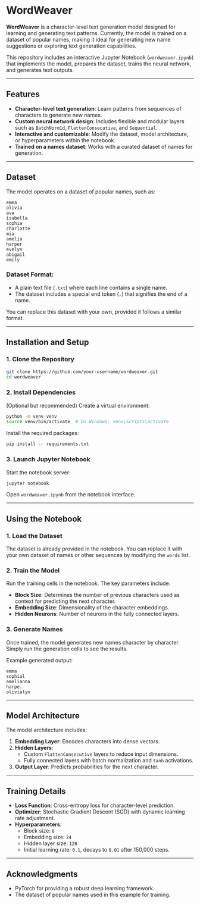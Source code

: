 # WordWeaver

**WordWeaver** is a character-level text generation model designed for learning and generating text patterns. Currently, the model is trained on a dataset of popular names, making it ideal for generating new name suggestions or exploring text generation capabilities.

This repository includes an interactive Jupyter Notebook (`wordweaver.ipynb`) that implements the model, prepares the dataset, trains the neural network, and generates text outputs.

---

## Features

- **Character-level text generation**: Learn patterns from sequences of characters to generate new names.
- **Custom neural network design**: Includes flexible and modular layers such as `BatchNorm1d`, `FlattenConsecutive`, and `Sequential`.
- **Interactive and customizable**: Modify the dataset, model architecture, or hyperparameters within the notebook.
- **Trained on a names dataset**: Works with a curated dataset of names for generation.

---

## Dataset

The model operates on a dataset of popular names, such as:

```plaintext
emma
olivia
ava
isabella
sophia
charlotte
mia
amelia
harper
evelyn
abigail
emily
```

### Dataset Format:
- A plain text file (`.txt`) where each line contains a single name.
- The dataset includes a special end token (`.`) that signifies the end of a name.

You can replace this dataset with your own, provided it follows a similar format.

---

## Installation and Setup

### 1. Clone the Repository
```bash
git clone https://github.com/your-username/wordweaver.git
cd wordweaver
```

### 2. Install Dependencies
(Optional but recommended) Create a virtual environment:
```bash
python -m venv venv
source venv/bin/activate  # On Windows: venv\Scripts\activate
```

Install the required packages:
```bash
pip install -r requirements.txt
```

### 3. Launch Jupyter Notebook
Start the notebook server:
```bash
jupyter notebook
```

Open `wordweaver.ipynb` from the notebook interface.

---

## Using the Notebook

### 1. Load the Dataset
The dataset is already provided in the notebook. You can replace it with your own dataset of names or other sequences by modifying the `words` list.

### 2. Train the Model
Run the training cells in the notebook. The key parameters include:
- **Block Size**: Determines the number of previous characters used as context for predicting the next character.
- **Embedding Size**: Dimensionality of the character embeddings.
- **Hidden Neurons**: Number of neurons in the fully connected layers.

### 3. Generate Names
Once trained, the model generates new names character by character. Simply run the generation cells to see the results.

Example generated output:
```plaintext
emma
sophial
amelianna
harpe.
olivialyn
```

---

## Model Architecture

The model architecture includes:
1. **Embedding Layer**: Encodes characters into dense vectors.
2. **Hidden Layers**:
   - Custom `FlattenConsecutive` layers to reduce input dimensions.
   - Fully connected layers with batch normalization and `tanh` activations.
3. **Output Layer**: Predicts probabilities for the next character.

---

## Training Details

- **Loss Function**: Cross-entropy loss for character-level prediction.
- **Optimizer**: Stochastic Gradient Descent (SGD) with dynamic learning rate adjustment.
- **Hyperparameters**:
  - Block size: `8`
  - Embedding size: `24`
  - Hidden layer size: `128`
  - Initial learning rate: `0.1`, decays to `0.01` after 150,000 steps.

---

## Acknowledgments

- PyTorch for providing a robust deep learning framework.
- The dataset of popular names used in this example for training.
